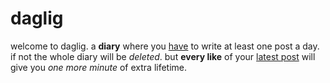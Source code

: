 
# daglig

welcome to daglig. a <b>diary</b> where you <u>have</u> to write at least one post a day. if not the whole diary will be <i>deleted</i>.
but <b>every like</b> of your <u>latest post</u> will give you <i>one more minute</i> of extra lifetime.</p>
